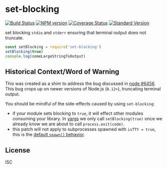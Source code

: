 # set-blocking

[![Build Status](https://travis-ci.org/yargs/set-blocking.svg)](https://travis-ci.org/yargs/set-blocking)
[![NPM version](https://img.shields.io/npm/v/set-blocking.svg)](https://www.npmjs.com/package/set-blocking)
[![Coverage Status](https://coveralls.io/repos/yargs/set-blocking/badge.svg?branch=)](https://coveralls.io/r/yargs/set-blocking?branch=master)
[![Standard Version](https://img.shields.io/badge/release-standard%20version-brightgreen.svg)](https://github.com/conventional-changelog/standard-version)

set blocking `stdio` and `stderr` ensuring that terminal output does not truncate.

```js
const setBlocking = require('set-blocking')
setBlocking(true)
console.log(someLargeStringToOutput)
```

## Historical Context/Word of Warning

This was created as a shim to address the bug discussed in [node #6456](https://github.com/nodejs/node/issues/6456). This bug crops up on
newer versions of Node.js (`0.12+`), truncating terminal output.

You should be mindful of the side-effects caused by using `set-blocking`:

* if your module sets blocking to `true`, it will effect other modules
  consuming your library. In [yargs](https://github.com/yargs/yargs/blob/master/yargs.js#L653) we only call
  `setBlocking(true)` once we already know we are about to call `process.exit(code)`.
* this patch will not apply to subprocesses spawned with `isTTY = true`, this is
  the [default `spawn()` behavior](https://nodejs.org/api/child_process.html#child_process_child_process_spawn_command_args_options).

## License

ISC
